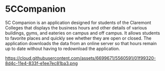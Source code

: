 5CCompanion
===========
5C Companion is an application designed for students of the Claremont Colleges that displays the business hours and other details of various buildings, gyms, and eateries on campus and off campus.  It allows students to favorite places and quickly see whether they are open or closed.  The application downloads the data from an online server so that hours remain up to date without having to redownload the application.

https://cloud.githubusercontent.com/assets/6699671/5560591/01f99320-8d4c-11e4-833f-e1ee7ec81ba3.png
